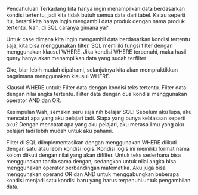 Pendahuluan
Terkadang kita hanya ingin menampilkan data berdasarkan kondisi tertentu, jadi kita tidak butuh semua data dari tabel. Kalau seperti itu, berarti kita hanya ingin mengambil data produk dengan nama produk tertentu. Nah, di SQL caranya gimana ya?

Untuk case dimana kita ingin mengambil data berdasarkan kondisi tertentu saja, kita bisa menggunakan filter. SQL memiliki fungsi filter dengan menggunakan klausul WHERE. Jika kondisi WHERE terpenuhi, maka hasil query hanya akan menampilkan data yang sudah terfilter

Oke, biar lebih mudah dipahami, selanjutnya kita akan mempraktikkan bagaimana menggunakan klausul WHERE.

Klausul WHERE untuk:
Filter data dengan kondisi teks tertentu.
Filter data dengan nilai angka tertentu.
Filter data dengan dua kondisi menggunakan operator AND dan OR.

Kesimpulan
Wah, semakin seru saja nih belajar SQL! Sebelum aku lupa, aku mencatat apa yang aku pelajari tadi. Siapa yang punya kebiasaan seperti aku? Dengan mencatat apa yang aku pelajari, aku merasa ilmu yang aku pelajari tadi lebih mudah untuk aku pahami.

Filter di SQL diimplementasikan dengan menggunakan WHERE diikuti dengan satu atau lebih kondisi logis.
Kondisi logis ini memiliki format nama kolom diikuti dengan nilai yang akan difilter. Untuk teks sederhana bisa menggunakan tanda sama dengan, sedangkan untuk nilai angka bisa menggunakan operator perbandingan matematika.
Aku juga bisa menggunakan operand OR dan AND untuk menggabungkan beberapa kondisi menjadi satu kondisi baru yang harus terpenuhi untuk pengambilan data.
